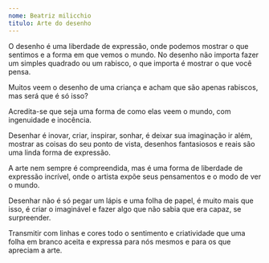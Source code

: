 ```yaml
---
nome: Beatriz milicchio
titulo: Arte do desenho
---
```


O desenho é uma liberdade de expressão, onde podemos mostrar o que sentimos e a forma em que vemos o mundo. No desenho não importa fazer um simples quadrado ou um rabisco, o que importa é mostrar o que você pensa.

Muitos veem o desenho de uma criança e acham que são apenas rabiscos, mas será que é só isso?

Acredita-se que seja uma forma de como elas veem o mundo, com ingenuidade e inocência.

Desenhar é inovar, criar, inspirar, sonhar, é deixar sua imaginação ir além, mostrar as coisas do seu ponto de vista, desenhos fantasiosos e reais são uma linda forma de expressão.

A arte nem sempre é compreendida, mas é uma forma de liberdade de expressão incrível, onde o artista expõe seus pensamentos e o modo de ver o mundo.

Desenhar não é só pegar um lápis e uma folha de papel, é muito mais que isso, é criar o imaginável e fazer algo que não sabia que era capaz, se surpreender.

Transmitir com linhas e cores todo o sentimento e criatividade que uma folha em branco aceita e expressa para nós mesmos e para os que apreciam a arte.
